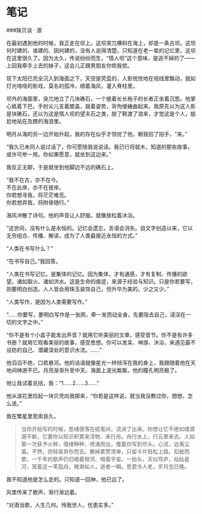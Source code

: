 # 笔记

###珠贝谈 · 源



在最初遇到他的时候，我正走在坝上。这坝突兀横斜在海上，却是一条古坝。这坝何时建的、谁建的、因何建的，没有人说得清楚。只知道在老一辈的记忆里，这坝在这里很久了。因为太久，传说纷纷而生，“情人坝”这个意味，是逃不掉的了——上回我牵手上去的妹子，这会儿正跟男朋友你侬我侬。


现下太阳已完全沉入到海面之下，天空是荧蓝的，人影恍恍地在视线里飘动，就如灯光喑哑的影戏，莫名的孤冷，顺着海风，灌入脊柱里。

坝外的海面里，突兀地立了几块礁石，一个披着长长袍子的长者正坐着沉思。他掌心抵着下巴，手肘尖儿支着膝盖，就着姿势，背佝偻蜷曲起来。我原先以为这人影是块礁石，还以为这是情人坝的望夫石之类，脱了鞋渡了浪来，才觉这是个人，尴尬地站在及膝的海浪里。


明月从海的另一边开始升起，我的存在似乎才惊扰了他，朝我招了招手，“来。”

“我久已未同人说过话了，你可愿陪我说说话。我已行将就木，知道的那些故事，或许可参一用。你如果愿意，就坐到这边来。”

我反正无聊，于是就坐到他脚边不远的礁石上。


“我不在古，亦不在今。   
不在此岸，亦不在彼岸。   
你若想寻我，将茫茫难觅。  
你若想弃我，将附骨随行。”  

海风冲散了诗句。他的声音让人舒服。就像放松着沐浴。


“这世间，没有什么是永恒的。记忆会遗忘，言语会消失。自文字创造以来，它以无穷组合、传播、解读，成为了人类最接近永恒的方式。”

“人类在书写什么？”

“在书写自己。”我回答。

“人类在书写记忆。是集体的记忆。因为集体，才有通感，才有复制、传播的欲望。诸如取火、诸如洪水。这是生命的痕迹，来源于经验与知识。只是你若要写，则要明白创造。人人皆会用珠玉装饰自己，但升华为美的，少之又少。”  

“人类写作，是因为人类需要写作。”

“……你要写，要明白写作是一张网，牵一发而动全身。先要隐去自己，浸淫在一切的文字之中。”

“你不是有个小盒子能发出声音？就用它听美丽的文章，感受音节。你不是有许多书册？就用它观看美丽的故事，感受思想。你可以发呆、神游、沐浴，来遇见最不设防的自己、潜藏深处的意识水流。……”

他滔滔不绝，口若悬河。他的话语就像星光一样倾泻在我的身上，我跟随着他在天地间神游不已。月亮渐渐升至中天。海面上波光粼粼，他的瞳孔明亮极了。

他让我试着总括，我：“1……2……3……”

他从浪花里捡起一块贝壳向我掷来，“你若是这样说，就当我没教过你，想想，怎么说。”

我在繁星里思索良久。

> 当你开始写的时候，思绪便落在纸笔间，流淌了出来。你想让它不绝如缕源源不断，它要你以知识积累来浮物，来行舟。舟行水上，行云里来去。人如第一次获予火种，情绪种种，喷涌而出，推着你写到尽头。心流，远离尘嚣。不然，则轻易弃你而去。撕掉累赘清单，只留卡片轻松上路。扣舷而歌，一千年的歌声仍旧唱着银河、唱着宇宙。一抬头，天似穹庐，灿灿星河，笼着这一苇孤舟。微渺如人，逝者一瞬。思君令人老，岁月忽已晚。




我不知道他是怎么走的。只知道一回神，他已远了。

风里传来了歌声，渐行渐远着。

“对酒当歌，人生几何。怜我世人，忧患实多。” 
